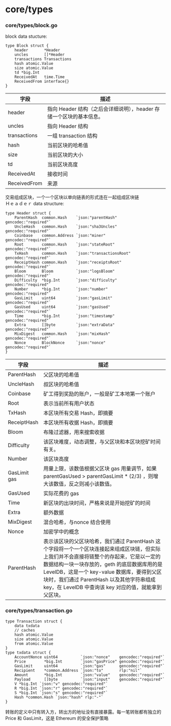 # core/types
### core/types/block.go
block data stucture:
<pre><code>type Block struct {
	header       *Header
	uncles       []*Header
	transactions Transactions
	hash atomic.Value
	size atomic.Value
	td *big.Int
	ReceivedAt   time.Time
	ReceivedFrom interface{}
}</code></pre>
|字段	|描述|
|--------|------------------------------|
|header	 |指向 Header 结构（之后会详细说明），header 存储一个区块的基本信息。|
|uncles	 |指向 Header 结构|
|transactions|	一组 transaction 结构|
|hash	|当前区块的哈希值|
|size	|当前区块的大小|
|td	|当前区块高度|
|ReceivedAt|	接收时间|
|ReceivedFrom|	来源|

交易组成区块，一个一个区块以单向链表的形式连在一起组成区块链
</br>Ｈｅａｄｅｒ data structure:
<pre><code>type Header struct {
	ParentHash  common.Hash    `json:"parentHash"       gencodec:"required"`
	UncleHash   common.Hash    `json:"sha3Uncles"       gencodec:"required"`
	Coinbase    common.Address `json:"miner"            gencodec:"required"`
	Root        common.Hash    `json:"stateRoot"        gencodec:"required"`
	TxHash      common.Hash    `json:"transactionsRoot" gencodec:"required"`
	ReceiptHash common.Hash    `json:"receiptsRoot"     gencodec:"required"`
	Bloom       Bloom          `json:"logsBloom"        gencodec:"required"`
	Difficulty  *big.Int       `json:"difficulty"       gencodec:"required"`
	Number      *big.Int       `json:"number"           gencodec:"required"`
	GasLimit    uint64         `json:"gasLimit"         gencodec:"required"`
	GasUsed     uint64         `json:"gasUsed"          gencodec:"required"`
	Time        *big.Int       `json:"timestamp"        gencodec:"required"`
	Extra       []byte         `json:"extraData"        gencodec:"required"`
	MixDigest   common.Hash    `json:"mixHash"          gencodec:"required"`
	Nonce       BlockNonce     `json:"nonce"            gencodec:"required"`
}</code></pre>
|字段|	描述|
|--------|-------|
|ParentHash|	父区块的哈希值|
|UncleHash	|叔区块的哈希值|
|Coinbase	|矿工得到奖励的账户，一般是矿工本地第一个账户|
|Root	|表示当前所有用户状态|
|TxHash	|本区块所有交易 Hash，即摘要|
|ReceiptHash	|本区块所有收据 Hash，即摘要|
|Bloom	|布隆过滤器，用来搜索收据|
|Difficulty	|该区块难度，动态调整，与父区块和本区块挖矿时间有关。
|Number	|该区块高度|
|GasLimit	gas |用量上限，该数值根据父区块 gas 用量调节，如果 parentGasUsed > parentGasLimit * (2/3) ，则增大该数值，反之则减小该数值。|
|GasUsed	|实际花费的 gas|
|Time	|新区块的出块时间，严格来说是开始挖矿的时间|
|Extra	|额外数据|
|MixDigest|	混合哈希，与nonce 结合使用|
|Nonce	|加密学中的概念|
|ParentHash |表示该区块的父区块哈希，我们通过 ParentHash 这个字段将一个一个区块连接起来组成区块链，但实际上我们并不会直接将链整个的存起来，它是以一定的数据结构一块一块存放的，geth 的底层数据库用的是 LevelDB，这是一个 key-value 数据库，要得到父区块时，我们通过 ParentHash 以及其他字符串组成 key，在 LevelDB 中查询该 key 对应的值，就能拿到父区块。|

### core/types/transaction.go
<pre><code>type Transaction struct {
	data txdata
	// caches
	hash atomic.Value
	size atomic.Value
	from atomic.Value
}
type txdata struct {
	AccountNonce uint64          `json:"nonce"    gencodec:"required"`
	Price        *big.Int        `json:"gasPrice" gencodec:"required"`
	GasLimit     uint64          `json:"gas"      gencodec:"required"`
	Recipient    *common.Address `json:"to"       rlp:"nil"`
	Amount       *big.Int        `json:"value"    gencodec:"required"`
	Payload      []byte          `json:"input"    gencodec:"required"`
	V *big.Int `json:"v" gencodec:"required"`
	R *big.Int `json:"r" gencodec:"required"`
	S *big.Int `json:"s" gencodec:"required"`
	Hash *common.Hash `json:"hash" rlp:"-"`
}</code></pre>
转账的定义中只有转入方，转出方的地址没有直接暴露。每一笔转账都有独立的 Price 和 GasLimit，这是 Ethereum 的安全保护策略
